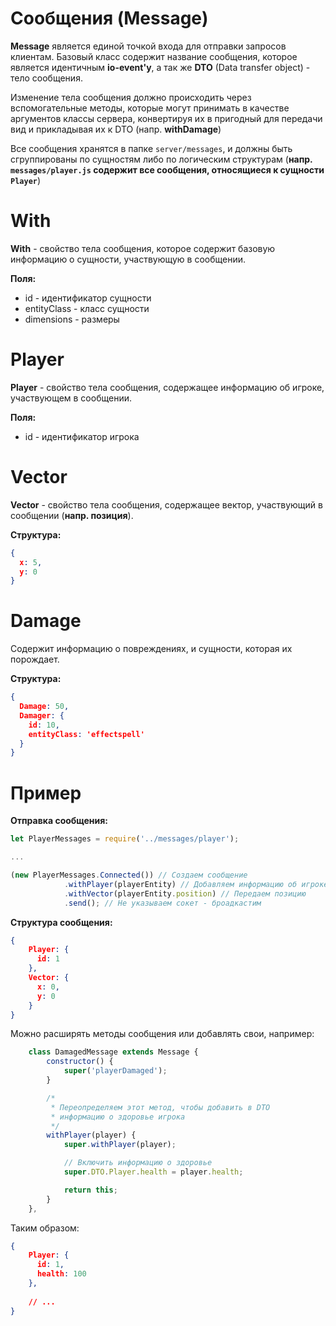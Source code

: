 # Сообщения (Message)

**Message** является единой точкой входа для отправки
запросов клиентам. Базовый класс содержит название сообщения, 
которое является идентичным **io-event'у**, а так же **DTO** (Data transfer object) - тело сообщения.

Изменение тела сообщения должно происходить через вспомогательные методы,
которые могут принимать в качестве аргументов классы сервера, 
конвертируя их в пригодный для передачи вид и прикладывая их к DTO (напр. **withDamage**)

Все сообщения хранятся в папке `server/messages`, и должны быть сгруппированы
по сущностям либо по логическим структурам (**напр. `messages/player.js` содержит все сообщения, относящиеся 
к сущности `Player`**)

# With

**With** - свойство тела сообщения, которое содержит базовую
информацию о сущности, участвующую в сообщении. 

**Поля:**

- id - идентификатор сущности
- entityClass - класс сущности
- dimensions - размеры

# Player

**Player** - свойство тела сообщения, содержащее информацию об игроке,
участвующем в сообщении.

**Поля:**

- id - идентификатор игрока

# Vector

**Vector** - свойство тела сообщения, содержащее вектор, участвующий
в сообщении (**напр. позиция**).

**Структура:**
```json
{
  x: 5,
  y: 0
}
```

# Damage

Содержит информацию о повреждениях, и сущности, которая их порождает.

**Структура:**
```json
{
  Damage: 50,
  Damager: {
    id: 10,
    entityClass: 'effectspell'
  }
}
```

# Пример

**Отправка сообщения:**

```js
let PlayerMessages = require('../messages/player');

...

(new PlayerMessages.Connected()) // Создаем сообщение
            .withPlayer(playerEntity) // Добавляем информацию об игроке
            .withVector(playerEntity.position) // Передаем позицию
            .send(); // Не указываем сокет - броадкастим
```

**Структура сообщения:**
```json
{ 
    Player: { 
      id: 1 
    }, 
    Vector: { 
      x: 0, 
      y: 0 
    } 
}
```

Можно расширять методы сообщения или добавлять свои, например:

```js
    class DamagedMessage extends Message {
        constructor() {
            super('playerDamaged');
        }

        /*
         * Переопределяем этот метод, чтобы добавить в DTO
         * информацию о здоровье игрока
         */
        withPlayer(player) {
            super.withPlayer(player);

            // Включить информацию о здоровье
            super.DTO.Player.health = player.health;

            return this;
        }
    },
```

Таким образом:
```json
{ 
    Player: { 
      id: 1,
      health: 100
    }, 
    
    // ...
}
```